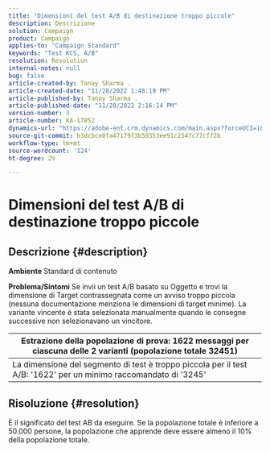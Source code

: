 ```yaml
---
title: "Dimensioni del test A/B di destinazione troppo piccole"
description: Descrizione
solution: Campaign
product: Campaign
applies-to: "Campaign Standard"
keywords: "Test KCS, A/B"
resolution: Resolution
internal-notes: null
bug: false
article-created-by: Tanay Sharma .
article-created-date: "11/28/2022 1:48:19 PM"
article-published-by: Tanay Sharma .
article-published-date: "11/28/2022 2:16:14 PM"
version-number: 3
article-number: KA-17852
dynamics-url: "https://adobe-ent.crm.dynamics.com/main.aspx?forceUCI=1&pagetype=entityrecord&etn=knowledgearticle&id=aa5e4c4d-236f-ed11-9562-6045bd006239"
source-git-commit: b3dcbce0fa47179f3b50353ee91c2547c77cff2b
workflow-type: tm+mt
source-wordcount: '124'
ht-degree: 2%

---
```


# Dimensioni del test A/B di destinazione troppo piccole

## Descrizione {#description}

<b>Ambiente</b>
Standard di contenuto


<b>Problema/Sintomi</b>
Se invii un test A/B basato su Oggetto e trovi la dimensione di Target contrassegnata come un avviso troppo piccola (nessuna documentazione menziona le dimensioni di target minime). La variante vincente è stata selezionata manualmente quando le consegne successive non selezionavano un vincitore.




| Estrazione della popolazione di prova: 1622 messaggi per ciascuna delle 2 varianti (popolazione totale 32451) |
| --- |
| La dimensione del segmento di test è troppo piccola per il test A/B: &#39;1622&#39; per un minimo raccomandato di &#39;3245&#39; |



## Risoluzione {#resolution}


È il significato del test AB da eseguire. Se la popolazione totale è inferiore a 50.000 persone, la popolazione che apprende deve essere almeno il 10% della popolazione totale.
